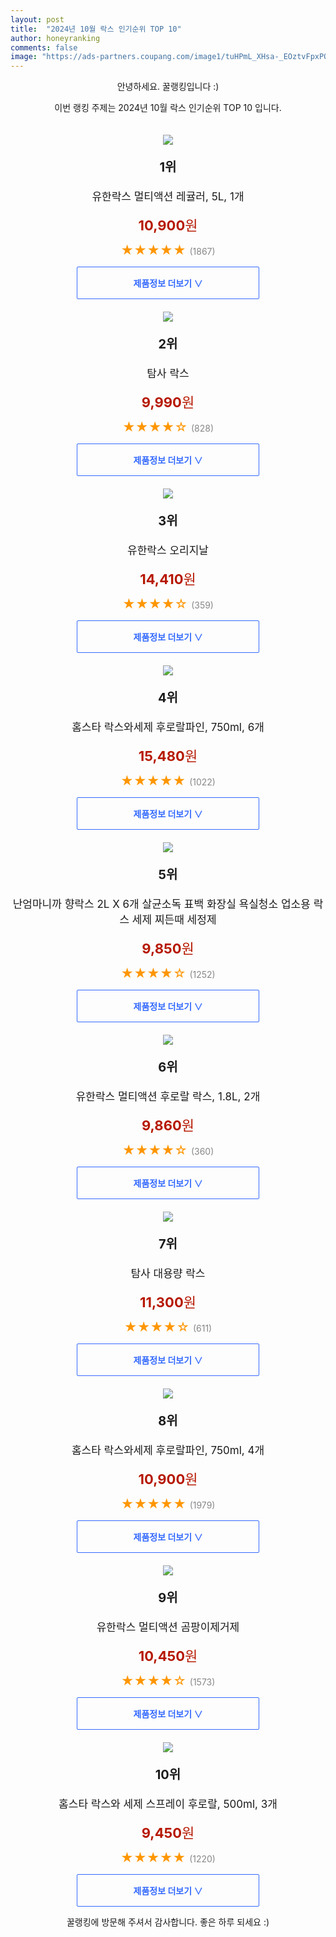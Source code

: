 ```yaml
---
layout: post
title:  "2024년 10월 락스 인기순위 TOP 10"
author: honeyranking
comments: false
image: "https://ads-partners.coupang.com/image1/tuHPmL_XHsa-_EOztvFpxPOsPJRI8wukLa-3NCS5QAoPMzgmNkdp-qCPWql1siJCOfulGcQUbZPmC_5L9u6C2B5MENLggWzOF57aTLgnowUKOMb4ur1-ufyB98_H9Z4M-xd1ormpUV0KPU6lBdqpuT53Y0IthXsqajdCGXFBf-QZd9PGITPo2-F8CmQJwtHDSzPtfNVsFkpt6XhKGQvllh7sipYtglBrtsJruiQkXuoYbvxfRw85O67EQHeq3v4sBt8JRdqiszh-suk6J-p0eUrOjC4JOc0Pkpf3L0n1"
---
```

<p style="text-align: center;">안녕하세요. 꿀랭킹입니다 :)</p>
<p style="text-align: center;">이번 랭킹 주제는 2024년 10월 락스 인기순위 TOP 10 입니다.</p><center><img src="https://ads-partners.coupang.com/image1/tuHPmL_XHsa-_EOztvFpxPOsPJRI8wukLa-3NCS5QAoPMzgmNkdp-qCPWql1siJCOfulGcQUbZPmC_5L9u6C2B5MENLggWzOF57aTLgnowUKOMb4ur1-ufyB98_H9Z4M-xd1ormpUV0KPU6lBdqpuT53Y0IthXsqajdCGXFBf-QZd9PGITPo2-F8CmQJwtHDSzPtfNVsFkpt6XhKGQvllh7sipYtglBrtsJruiQkXuoYbvxfRw85O67EQHeq3v4sBt8JRdqiszh-suk6J-p0eUrOjC4JOc0Pkpf3L0n1" style="margin-top:20px" /></center><p style="text-align: center; font-size: 20px"><b>1위</b></p><p style="text-align: center; font-size: 17px">유한락스 멀티액션 레귤러, 5L, 1개</p><p style="text-align: center;"><span style="color: #b61800; font-size: 22px;"><b>10,900</b>원</span></p><p style="text-align: center;"><span style="color: #ff9600; font-size: 20px;">★★★★★ </span><span style="color: #878787;">(1867)</span></p><center><a href="https://link.coupang.com/re/AFFSDP?lptag=AF3899140&subid=honeyrank&pageKey=315953839&itemId=264947622&vendorItemId=3642641396&traceid=V0-153-b314cf7478aa160d&clickBeacon=8d378ea0-9242-11ef-a59d-ee1adfaeb22a%7E3&requestid=20241025050000622118524943&token=31850C%7CMIXED"><div style="font-size: 14px; display: inline-block; padding: 15px 90px; color: #346aff; border-radius: 2px; border: 1px solid #346aff; cursor: pointer;"><b>제품정보 더보기 &or;</b></div></a></center><center><img src="https://ads-partners.coupang.com/image1/Bf_fnFZ9CB5PE2ZoBVtmPYgTlfSN7CZ074oXbkLRSOVXUZkoaQMBlJ393Oh47JsPzoPuDuwT37-kqLZPLPqmuK-W9b0yPfmqTwvRpiYURIThZ18Dgijc0_c1FXH7jUbNGtajMWl4EIpUQNmlf2M0KA7leyxm1IHjcJQqmvwQT92bvYNaQ-h4ap9WIxrIt3uAM96NVvGMRGYa3qEDGgZG86XWq4JH2QVnzUXQ9KT8-7RQeymDm8nc9yP_nv44zp50Rd950TJlrZCYZzSmSWCE2naIkk-nxLxryyg=" style="margin-top:20px" /></center><p style="text-align: center; font-size: 20px"><b>2위</b></p><p style="text-align: center; font-size: 17px">탐사 락스</p><p style="text-align: center;"><span style="color: #b61800; font-size: 22px;"><b>9,990</b>원</span></p><p style="text-align: center;"><span style="color: #ff9600; font-size: 20px;">★★★★☆ </span><span style="color: #878787;">(828)</span></p><center><a href="https://link.coupang.com/re/AFFSDP?lptag=AF3899140&subid=honeyrank&pageKey=315035808&itemId=1001025618&vendorItemId=5429699959&traceid=V0-153-256dc2a5b321e10b&requestid=20241025050000622118524943&token=31850C%7CMIXED"><div style="font-size: 14px; display: inline-block; padding: 15px 90px; color: #346aff; border-radius: 2px; border: 1px solid #346aff; cursor: pointer;"><b>제품정보 더보기 &or;</b></div></a></center><center><img src="https://ads-partners.coupang.com/image1/wC_1lu_AcFxgSLGBwD77R_5nB_T0OlqTU3BVnqUqTIpdxxJzPZ_UHP_mLPhZHkPFVZWbA7IAUvNk7FKnM5d5p_ByUzo9R1yd5NGDaLWODYFIQTPBvjYDJ3vNLvxeFrG3qD4hjzdHYXdV4uCAGguIDJtJBt1Bsh99D2-JX6-q6BOjgm4IZ0zwdjdzYgXUctrEq_0f97-Yln3fUg2FtmvoQJPcFNixLzOdxNUTRuOGTjChHiguOJd4mqZe6ZFUkZG39PY77rHBIqXkOZBDIyngsiGzwh7gXDIaEw==" style="margin-top:20px" /></center><p style="text-align: center; font-size: 20px"><b>3위</b></p><p style="text-align: center; font-size: 17px">유한락스 오리지날</p><p style="text-align: center;"><span style="color: #b61800; font-size: 22px;"><b>14,410</b>원</span></p><p style="text-align: center;"><span style="color: #ff9600; font-size: 20px;">★★★★☆ </span><span style="color: #878787;">(359)</span></p><center><a href="https://link.coupang.com/re/AFFSDP?lptag=AF3899140&subid=honeyrank&pageKey=14545700&itemId=18341416308&vendorItemId=85485640864&traceid=V0-153-b8da93b7e0a37253&requestid=20241025050000622118524943&token=31850C%7CMIXED"><div style="font-size: 14px; display: inline-block; padding: 15px 90px; color: #346aff; border-radius: 2px; border: 1px solid #346aff; cursor: pointer;"><b>제품정보 더보기 &or;</b></div></a></center><center><img src="https://ads-partners.coupang.com/image1/41JyTBFZZIZG1mMr44xBcJ-07eiEB3N5aVRW678Fhc7jNII7jE4gKahq-RIBBLq-Dq30Ld_9rT4CUZ1d45xxChkEMrfJA7GDpit58g6vAkuCDgC3VVt-zuLM6IySmUYzIf32_FbPezj9lJ8XjqxIohV1EKzmusOYyZsFOVC6PJCwontkZCW5TG1T2rtzkMeJnqSwMUEejkGTdt-o0VLW3qoBVVMiX2XD7At2add4ypKhzUNQiebcTVfeE6y2gZukcgqcokV2h9B6uy9rypOI-p7M8kkIstQ5u9NZHS90tA==" style="margin-top:20px" /></center><p style="text-align: center; font-size: 20px"><b>4위</b></p><p style="text-align: center; font-size: 17px">홈스타 락스와세제 후로랄파인, 750ml, 6개</p><p style="text-align: center;"><span style="color: #b61800; font-size: 22px;"><b>15,480</b>원</span></p><p style="text-align: center;"><span style="color: #ff9600; font-size: 20px;">★★★★★ </span><span style="color: #878787;">(1022)</span></p><center><a href="https://link.coupang.com/re/AFFSDP?lptag=AF3899140&subid=honeyrank&pageKey=1257264889&itemId=95931653&vendorItemId=88446291389&traceid=V0-153-2a313ee29e3c7ebe&clickBeacon=8d378ea0-9242-11ef-9e63-9f2a934cdb41%7E3&requestid=20241025050000622118524943&token=31850C%7CMIXED"><div style="font-size: 14px; display: inline-block; padding: 15px 90px; color: #346aff; border-radius: 2px; border: 1px solid #346aff; cursor: pointer;"><b>제품정보 더보기 &or;</b></div></a></center><center><img src="https://ads-partners.coupang.com/image1/THRO3O65iGRnEkRUTJVCgFT3W5Xnv3qjKWrqdYkopHC0ASfvmnD5lE-waZnDI_KVpRHqcN212WmDIMK3-Imw6xUplnD_Lgcfz-NmVZVOCEGq6mW6WznsgiMm1uG5NAPGXlX9zU7Zo5tVJ2t2ovJ0QhTXZALqYhrxt9tndLejrCs6YHB0Vk4bo8P7Ese1lQ0hEvMrdlkHvZ3dL6v5pqw3JwcAPNskjO1HPDICJckVPK9QPAxpXO2wOgwdCoLAXtqzvyv-upd06r0h6PUh_NfXYGbZgDH4xqaI8JilC0eZTTYFDyApSsXtTyJt" style="margin-top:20px" /></center><p style="text-align: center; font-size: 20px"><b>5위</b></p><p style="text-align: center; font-size: 17px">난엄마니까 향락스 2L X 6개 살균소독 표백 화장실 욕실청소 업소용 락스 세제 찌든때 세정제</p><p style="text-align: center;"><span style="color: #b61800; font-size: 22px;"><b>9,850</b>원</span></p><p style="text-align: center;"><span style="color: #ff9600; font-size: 20px;">★★★★☆ </span><span style="color: #878787;">(1252)</span></p><center><a href="https://link.coupang.com/re/AFFSDP?lptag=AF3899140&subid=honeyrank&pageKey=9524760&itemId=18312488952&vendorItemId=85457403379&traceid=V0-153-962f9c84264a9de3&requestid=20241025050000622118524943&token=31850C%7CMIXED"><div style="font-size: 14px; display: inline-block; padding: 15px 90px; color: #346aff; border-radius: 2px; border: 1px solid #346aff; cursor: pointer;"><b>제품정보 더보기 &or;</b></div></a></center><center><img src="https://ads-partners.coupang.com/image1/1mvrp8XfAcdtXHcj1j4q30LknG9jWCcGBUWlgOTSBHCRmOBXW2AWtj3wtjTdSAveJOy9lAmxKg6TMY04wpKPgc6j2JIARSAvEviIP_roQUw7di3VDXdvs5P4UfDYzeNW7D9WQ04bgizba3xL9cHOJec9swOqF_aHbIyp8ci0_8xNSggeSCAbOJQhx0xBAzSVx2yPJQ1fYeun_afyROF_LXDemZGEtHOLFTT79-eyBV9-G1TYkBRjXOeEa4Lct4OGNu44Qx8VSZI09FBLeMUcf8YjYjVrvBg7GHvjy2lv" style="margin-top:20px" /></center><p style="text-align: center; font-size: 20px"><b>6위</b></p><p style="text-align: center; font-size: 17px">유한락스 멀티액션 후로랄 락스, 1.8L, 2개</p><p style="text-align: center;"><span style="color: #b61800; font-size: 22px;"><b>9,860</b>원</span></p><p style="text-align: center;"><span style="color: #ff9600; font-size: 20px;">★★★★☆ </span><span style="color: #878787;">(360)</span></p><center><a href="https://link.coupang.com/re/AFFSDP?lptag=AF3899140&subid=honeyrank&pageKey=9524760&itemId=22066516701&vendorItemId=89113659739&traceid=V0-153-962f9c84264a9de3&clickBeacon=8d37b5b0-9242-11ef-bc95-933fa2a3f1bb%7E3&requestid=20241025050000622118524943&token=31850C%7CMIXED"><div style="font-size: 14px; display: inline-block; padding: 15px 90px; color: #346aff; border-radius: 2px; border: 1px solid #346aff; cursor: pointer;"><b>제품정보 더보기 &or;</b></div></a></center><center><img src="https://ads-partners.coupang.com/image1/NoExWenq69cSH2AYNibVyid_8NCANMKJI5o6pDDUoiQBzJocq8t2UV-niDfdfnQowVkcnPZWJFs_raKPza4Nwi8MzUFqOezuisV3awGgHY-VIwiMlp6Gg9N1SOfr0FfIg6yaQpk5ht_js_bxg6sO99p5Qvu-kmq_YggpQCWpArzayMDCYdR0tryDkS7LKNQiB0LoaD0695Je2m63Qh04vjZWDc0xK-tPvbFf_7zShdNf_FRfA2c0WhnwB4uubRYDiK5AkD9TsHcVpSbxbgHBoATpim1ELx34Nw==" style="margin-top:20px" /></center><p style="text-align: center; font-size: 20px"><b>7위</b></p><p style="text-align: center; font-size: 17px">탐사 대용량 락스</p><p style="text-align: center;"><span style="color: #b61800; font-size: 22px;"><b>11,300</b>원</span></p><p style="text-align: center;"><span style="color: #ff9600; font-size: 20px;">★★★★☆ </span><span style="color: #878787;">(611)</span></p><center><a href="https://link.coupang.com/re/AFFSDP?lptag=AF3899140&subid=honeyrank&pageKey=7834894790&itemId=21315076189&vendorItemId=88374562261&traceid=V0-153-f75399866b2ac132&requestid=20241025050000622118524943&token=31850C%7CMIXED"><div style="font-size: 14px; display: inline-block; padding: 15px 90px; color: #346aff; border-radius: 2px; border: 1px solid #346aff; cursor: pointer;"><b>제품정보 더보기 &or;</b></div></a></center><center><img src="https://ads-partners.coupang.com/image1/pASf_FYGH5T7IU_PpP0v7NVeUout1qFMSG2gKMdUr2fFnlWIB9OWPBL6y8qkXpcBaBFt8Ir0ubjxeAbinf9b41lan-GR0ZPvZV1u_W2dwDTVbNL4eWDclDmcaNfRdwTuvCIbVtywr5F5qsR8QVP0j7ose9H0d6kvhG5M35Bc8LSAQ0p7Woa6aecsPFpkV2NQLYuDFd879_VLpWAXXGgY-FzOmc1x_c-KzdhAcW7dvWMdrNtryQUyFzw2vuGt6bhAzPIrNMkNQWyJBuZmyrdEiN5v0rnyI0SrsUX6mfDIbA0=" style="margin-top:20px" /></center><p style="text-align: center; font-size: 20px"><b>8위</b></p><p style="text-align: center; font-size: 17px">홈스타 락스와세제 후로랄파인, 750ml, 4개</p><p style="text-align: center;"><span style="color: #b61800; font-size: 22px;"><b>10,900</b>원</span></p><p style="text-align: center;"><span style="color: #ff9600; font-size: 20px;">★★★★★ </span><span style="color: #878787;">(1979)</span></p><center><a href="https://link.coupang.com/re/AFFSDP?lptag=AF3899140&subid=honeyrank&pageKey=1257264889&itemId=2386735260&vendorItemId=88446291299&traceid=V0-153-2a313ee29e3c7ebe&clickBeacon=8d37b5b0-9242-11ef-9e7d-d0c3c5ab47e4%7E3&requestid=20241025050000622118524943&token=31850C%7CMIXED"><div style="font-size: 14px; display: inline-block; padding: 15px 90px; color: #346aff; border-radius: 2px; border: 1px solid #346aff; cursor: pointer;"><b>제품정보 더보기 &or;</b></div></a></center><center><img src="https://ads-partners.coupang.com/image1/WGbguZxVkN3dQPMFWBc_vDL7qMMBAH9zNyLTGTvKzGzGCEV-JjUsnlM-y-ibj4FP2w9R_Yljn-GRMrNvcqVNFB6JWdiRYQ6-d69vc2mrFJ1txVvK9x8qLdswaGZJEYGHNJLsrkE55Pv_tDG9JONrpsHMdzBodFKQB7807Na-dTVVpSS2DGHNKpSUvkdZIGi0qYbm5GAuz1moX2xdQnhCyVXxnF79AbL1QARM9nuaXwbOWTABlBIc4-aHUJ4CZfIAupPGVuHcfGVbJvJCZPBk-s9IPno33aSscQ==" style="margin-top:20px" /></center><p style="text-align: center; font-size: 20px"><b>9위</b></p><p style="text-align: center; font-size: 17px">유한락스 멀티액션 곰팡이제거제</p><p style="text-align: center;"><span style="color: #b61800; font-size: 22px;"><b>10,450</b>원</span></p><p style="text-align: center;"><span style="color: #ff9600; font-size: 20px;">★★★★☆ </span><span style="color: #878787;">(1573)</span></p><center><a href="https://link.coupang.com/re/AFFSDP?lptag=AF3899140&subid=honeyrank&pageKey=1235760151&itemId=20099457923&vendorItemId=5434324919&traceid=V0-153-373ed2c1d17476ca&requestid=20241025050000622118524943&token=31850C%7CMIXED"><div style="font-size: 14px; display: inline-block; padding: 15px 90px; color: #346aff; border-radius: 2px; border: 1px solid #346aff; cursor: pointer;"><b>제품정보 더보기 &or;</b></div></a></center><center><img src="https://ads-partners.coupang.com/image1/TY1na1jC7cNuFgnfTa52IEYIBD0z5xWQNK4_aKQTypooaBPHHKHKCmTQ9HSUrfH8zw62kkC2cnllh2nkINqKFHXTKyGBtbMfh9ZhVC4OJk-gQftGRoUAHlrZdOe5kliFYqoq6hXOdPEhLHckCqosGkemz6sjj51QDlpl9XlcpPgR_uQ4-VMRf_dDWuJmWMUOR6mzSk-6_GT95yE0uP9LCDSuBoUkdqC3Jwh_bdVMZeky0sYLRHKLbTC1f8x0a6sEKAeviiZnRPFu-_7mxDx9OFu5xbyQ0iZSlOeTnFarI84=" style="margin-top:20px" /></center><p style="text-align: center; font-size: 20px"><b>10위</b></p><p style="text-align: center; font-size: 17px">홈스타 락스와 세제 스프레이 후로랄, 500ml, 3개</p><p style="text-align: center;"><span style="color: #b61800; font-size: 22px;"><b>9,450</b>원</span></p><p style="text-align: center;"><span style="color: #ff9600; font-size: 20px;">★★★★★ </span><span style="color: #878787;">(1220)</span></p><center><a href="https://link.coupang.com/re/AFFSDP?lptag=AF3899140&subid=honeyrank&pageKey=7331962296&itemId=19801755357&vendorItemId=88446291051&traceid=V0-153-0dd62d69759f284c&clickBeacon=8d37b5b0-9242-11ef-92a2-4863581db403%7E3&requestid=20241025050000622118524943&token=31850C%7CMIXED"><div style="font-size: 14px; display: inline-block; padding: 15px 90px; color: #346aff; border-radius: 2px; border: 1px solid #346aff; cursor: pointer;"><b>제품정보 더보기 &or;</b></div></a></center><p style="text-align: center;">꿀랭킹에 방문해 주셔서 감사합니다. 좋은 하루 되세요 :)</p>